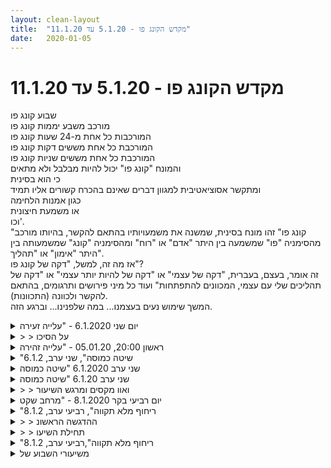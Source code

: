 ```yaml
---
layout: clean-layout
title:  "מקדש הקונג פו - 5.1.20 עד 11.1.20"
date:   2020-01-05
---
```

# מקדש הקונג פו - 5.1.20 עד 11.1.20 
שבוע קונג פו<br> מורכב משבע יממות קונג פו<br> המורכבות כל אחת מ-24 שעות קונג פו<br> המורכבת כל אחת מששים דקות קונג פו<br> המורכבת כל אחת מששים שניות קונג פו<br> והמונח &quot;קונג פו&quot; יכול להיות מבלבל ולא מתאים<br> כי הוא בסינית<br> ומתקשר אסוציאטיבית למגוון דברים שאינם בהכרח קשורים אליו תמיד<br> כגון אמנות הלחימה<br> או משמעת חיצונית<br> וכו&#39;.<br> &quot;קונג פו&quot; זהו מונח בסינית, שמשנה את משמעויותיו בהתאם להקשר, בהיותו מורכב מהסימניה &quot;פו&quot; שמשמעה בין היתר &quot;אדם&quot; או &quot;רוח&quot; ומהסימניה &quot;קונג&quot; שמשמעותה בין היתר &quot;אימון&quot; או &quot;תהליך&quot;.<br> אז מה זה, למשל, &quot;דקה של קונג פו&quot;?<br> זה אומר, בעצם, בעברית, &quot;דקה של עצמי&quot; או &quot;דקה של להיות יותר עצמי&quot; או &quot;דקה של תהליכים שלי עם עצמי, המכוונים להתפתחות&quot; ועוד כל מיני פירושים ותרגומים, בהתאם להקשר ולכוונה (התכוונות).<br> המשך שימוש נעים בעצמנו... במה שלפנינו... וברגע הזה.

<details>
                    <summary>יום שני 6.1.2020 - "עלייה זעירה</summary>
                    1. חלק ראשון - כפות רגליים<br> הגעתי בשעה 6:22. חושך. הייתי לבדי משך כ-20 ד&#39; עד שיואב וא&quot;כ דורית הצטרפו. בזמן הזה התמקדתי בעמידה שלי על הרגליים באופן כללי. שמתי לב לאיזה פחד שליווה אותי כל הזמן שעמדתי שם לבד. אפשרתי לו להיות. הוא נעלם ברגע שראיתי את יואב מתקרב, זה מעט השפיע על התנועה הפיזית שלי במרחב. כל עוד הייתי לבד הצטמצמתי על שטח צר קרוב לתיק שלי וקרוב לקיר בניין האופרה (בפינה המעוגלת). העבודה שעשיתי לא הייתה פחות איכותית, רק היו בה פחות אופציות. עבודה על איכות התנועות הזעירות בכריעה, בעמידה על רגל אחת, בהליכה מטדעת של כמה צעדים. תחילה גם הרגשתי מאוד עפופה, מתקשה לעמטד על רגל אחת יותר משתי שניות. מהר מאוד עברתי לעמידה על רגל אחת משך 1 דקה ויותר. התקדמויות זעירות.<br> לאחר הגעתם של יואב ודורית שהשתחררתי. נהניתי מהתחושה המובהקת שאני חלק מ&quot;עדר&quot;. התאמנתי בבעיטות תוך דגש על ניימות תנועת המפרקים. התקדמתי בתשומת לב שלי לאיכות התנועה, שלוקחת בחשבון את מצב הצבירה של הגוף ברגע נתון. התקדמות, עליה זעירה.<br> עם הגעתו של רמי, הודעתי שהשיעור יעבור דרכי. נראה לי שאיש מהם לא זיהה את זה לפני כן, שמחתי על כך. עדיין לא היה לי ברור מה יגיע אלי. לא נלחצתי מזה, או כמעט ולא. התקדמות. &#128578;<br> חוויתי קושי לזהות מה ישמח את אינגריד (חלק מההנחיה שקיבלתי מבן). לא הרפיתי מהחקירה. התקדמתי צעד אחר צעד, קשובה למה שיגיע אלי. לקח קצת זמן, בגלל העפיפות, אבל לאט לאט הגעתי לשם.<br> <br> 2. הליכה<br> הונחינו להתחיל ללכת תוך תשומת לב לאופן ההליכה שלנו, תנועות כפות רגליים, רגליים וגוף. הונחיתי לעבור לכיוון האופרה ולהיות פתוחה להזמנה לעצור במרחב מתאים. עצרנו ליד המעליות. הרחבה המרוצפת הזמינה לכך.<br> הונחינו להעבער כל אחד בתורו שעטר של כ-3 ד&#39; על הליכה (רמי, יואב, דורית, אינגריד). התוצאה הייתה מרתקת. דורית ציטטה את השם מ&quot;מונטי פייטון&quot;:&quot;the ministry of funny walking&quot;. לא היכרתי (מעולם לא הצלחתי להתחבר להומור של מונטי פייטון עד כדי צפייה בסרט שלם, למרות שרבים מחבריי היו משוגעים על זה), אבל התחברתי לרעיון בשיעור. תוך כדי חקירה מצאתי שאני פחות מתחברת לרעיון של לעשות משהו כדי שייראה מצחיק, יותר מעניין אותי לחקור תהליכים ומנגנוני תנועה. גיליתי שכבר הצטברה לי כמות נכבדה של חקירות בנושא ושיש ברשותי רפרטואר מגוון של תרגילים שנגישים לי מאוד. כיף. הליכה על העקבים, קצות האצבעות, בברכיים כפופות, בפיסוק, הצידה, אחורנית (תוך לקיחת אחריאות היכן מניחים את כפות הרגליים). תדר ההנאה החל להתעצם.<br> <br> 3. הליכה לגן דובנוב - עבודה עצמאית<br> הלכתי לתרגל עמידה יציבה על הדיסקית המסתובבת. עטד עליה ועוד עליה זעירה. כעבור 10 ד&#39; הרגשתי כמו גולשת בים.<br> <br> 4. הליכה עד לונדון מיניסטור תוך שיתוף על תובנות<br> הוזכר פחד זעיר מהרגע של נחיתת הרגל על הקרקע, כשרגע לםני כן יש חוויה של נפילה. חלקנו הזדהו, אני גיליתי שזה זר לי. הנאה מרובה מהליכה לאחור. ההבדל בתנועות בין הליכה רגילה לאחורנית. פחד שלא לעמוד בהליכה זריזה. חוויתי הנאה הולכת וגוברת מעצם תנועות ההליכה שלי. <br> עד לרגע הגעתנו ללונדון מיניסטור לא היה ידוע לי לאן נלך: פנימה או לתוך בית קפה. הונחיתי להיכנס פנימה. הרגשתי שחברי חיכו לראות לאן אוביל אותם. תחושת קלילות ופשטות נקיה ומהנה.<br> <br> 5. תרגול חופשי<br> התמקמנו בתוך הרחבה בקומת הקרקע. הונחינו להתארגן, להתרווח (שתיה, שירותים, להוריד שכבות, להתמקם) ולשבח את הגוף. עבדתי על גמישות.<br> <br> 6. שיחה על השנה החדשה<br> בשעה 7:45 הונחינו להתיישב במעגל. כמו להקת רקדנים התקבצנו והתיישבנו, הקשבנו להנחיות: שיחה חופשית על מטרות לשנה החדשה. עלו תכנים מרתקים.<br> - הימנעות מרשימה &quot;קשיחה&quot; של מטרות<br> - העדפה להזמנת תכנים ואיכויות (מאוד נתחברתי לזה): יותר מגע עם הטבע<br> - הגשמת חלויות באמצעות הגמשת החלומות ע&quot;מ לאפשר הגשמה (מאוד אהבתי)<br> - עצם השיתוף על מטרות יכול להועיל בלדייק אותן: הזכרתי שיחה באותו נושא שניהלתי עם יואב (היה נדמה לי שעברו כשבועיים שלושה כשיואב הזכיר לי שזה היה בשבוע שעבר!) שבה ביקשתי להשתחרר מהפחד ויואב הציע לי במקום זה לחבק את הפחד שלי (ולהתייחס אליו כאל חבר טוב). זה ליווה אותי כל הזמן מאז ומאוד הועיל לי וקידם אותי, עוזר לי להיות יותר במגע עם המציאות.<br> - מטרה כללית שלי: להתחבר אל האושר ללא תלות בנסיבות הקיימות. דורית ביקשה דוגמה. סיפרתי על זיכרון ילדות שאני אוהבת מאוד להיזכר בו, מגיל ארבע: הוריי הצעירים (והעטד לא גרושים) החליטו שנצא איתם לטיול אופניים בטבע. אבי הרכיב אותי על הסבל שלו ואמי לקחה את אחותי על הסבל שלה. בצהריים עצרנו ליד שדה שבדיוק קטפו בו את החציר וערימות החציר התייבשו בשמש. אבי בנה לי מעין איגלו מחהילות קש, פרס סמיכה או מעיל והשכיב אותי לשנ&quot;ץ. השמיים היו בצבע&nbsp;&nbsp;כחול עז, השדה זהוב, הכביש שומם. הרגע הזה חרוט אצלי בזיכרון כרגע של שלווה ואושר מושלם.<br> גם סיפרתי על סרט דוקומנטרי שראיתי על חקר האושר (נשיונל ג&#39;יאוגרפיק?) שבו הכניסו נזיר בודהיסטי למכונת סריקה ממוחשבת כדי למדוד את השפעת תחושת האושר על המוח. ניתן היה לראות כיצד השתנה הצבע במיפוי המוח כאשר הנחו את הנזיר לחוות אושר - כמו שיכלו להנחות אותנו להרים יד או רגל בפקודה. <br> השיעור הרשמי הסתיים סביב 8:10 (לא בטוחה, שכחתי לבדוק את הזמן). נשארנו באותה התנוחה בשקט, משך זמן מה, והמשכנו לשוחח. <br> מרגישה שהצלחתי ליצור שיעור שמאוד משמח את אינגריד.<br> אסירות תודה.
                  </details><details>
                    <summary>> > על הסיכו</summary>
                    הסיכום שלי יצא ארוך הרבה יותר ממה שהתכוונתי, אבל כל מה שרשמתי בו היה משמעותי עבורי. אילו רציתי לתמצת היה נדרש ממני להקדיש עוד הרבה זמן לעצם התמצות.<br>
                  </details><details>
                    <summary>ראשון 20:00, 05.01.20 - "עלייה זהירה</summary>
                    השיעור שלי התקיים בביתי. <br> מהשעה 18:40 ועד 21:45.<br> <br> זו בערך הייתה תוכנית העבודה הראשונית שתיאמתי עם בן קודם לכן במייל:<br> התחלה בישיבה מול המחשב. הפניית קשב לגוף.<br> מעבר לעמידה ולעבודה תנועתית נעימה, שיפור הבעיטות ותרגילי כושר גופני פשוטים ומהנים.<br> חזרה לישיבה מול המחשב. הרפייה של העיניים והתחלת עבודה עם השער הפנימי. <br> זה יכלול השלמה של סיכומי שיעורים וקריאה ועבודה עם שאלות ותכנים במרחב השאלות והתשובות.<br> התמקדות בהרפייה של העיניים כל הזמן הזה.<br> תרגול הפורמות הבסיסיות בפורמטים שונים. בין היתר על כריות כף הרגל.<br> סיום השיעור בעבודה קצרה עם התכנים של אקהרט טולה. <br> <br> זו הייתה יותר תוכנית מסגרת ופעלתי קצת אחרת בהתאם למה שהרגיש לי נכון באותו הרגע...<br> <br> בנוסף לחימום, שיפור הבעיטות ותרגול הפורמות הבסיסיות שעשיתי כחלק מהעבודה התנועתית, חלק גדול מהשיעור שלי הקדשתי לתרגילים לשיפור הראייה. זה כלל הרבה עבודה על הרפייה של העיניים, הרחבת &quot;הפיקסלים&quot;, הגברת הקשב והנינוחות בגוף. <br> נעזרתי גם בקריאה בתשובות האלה במרחב השאלות והתשובות:<br> <a href=http://www.tapuz.co.il/communa/viewmsgcommuna.asp?communaid=1718&msgid=3626397&archive=1 target=_blank style=color:blue>http://www.tapuz.co.il/Communa/ViewmsgCommuna.asp?Communaid=1718&msgid=3626397&archive=1</a><br> <a href=http://www.tapuz.co.il/communa/viewmsgcommuna.asp?communaid=1718&msgid=57013857 target=_blank style=color:blue>http://www.tapuz.co.il/Communa/ViewmsgCommuna.asp?Communaid=1718&msgid=57013857</a><br> וגם צפיתי ולמדתי מהסרטון הזה:<br> <a href='https://www.youtube.com/watch?v=jVr2LPLDNqI<br> <br> מצאתי' target='_blank' style='color:blue;'>https://www.youtube.com/watch?v=jVr2LPLDNqI<br> <br> מצאתי</a> גם את השרשור הזה:<br> <a href=http://www.tapuz.co.il/communa/viewmsgcommuna.asp?communaid=1718&msgid=55936645 target=_blank style=color:blue>http://www.tapuz.co.il/communa/ViewmsgCommuna.asp?Communaid=1718&msgid=55936645</a><br> נהניתי לקרוא וזה היה משמעותי אפילו יותר לעבור עליו פעם נוספת.<br> <br> בסה&quot;כ יצרתי לעצמי שיעור מאד רגוע ומיטיב.<br> <br> בתום השיעור שלי יצאתי להליכה לילית קצרה של כעשרים דקות. המשכתי בתרגול הרפייה של העיניים והגברת הקשב לגוף.
                  </details><details>
                    <summary>"שיטה כמוסה", שני ערב, 6.1.2</summary>
                    עם אסא באנסטסיה: חמשת נקודות האור - <br> <br> 1. הקדשת פרק זמן להתקדמות במשהו \ חקירת משהו \ התרפקות על משהו.<br> <br> 2. הרפיית הפריפריה ומתן למוקד להיות. משמע אני נותן למה שיש להיות, ומרפה תוך כדי. משהו כזה.<br> <br> 3. תיאטרון בית הכלא - בית הכלא הפנימי כמשהו שכשאני שם לב אליו, הוא מתגלה באשלייתיותו. האור שלי חושף אותו ככזה. כמחזה.<br> <br> 4. מחשבה מודעת - ביכולתי לחשוב באופן מודע משהו. יש לזה כוח רב. גם משפט כביכול סתמי שאני ממציא. זו התערבות חיובית בעולמי הפנימי.<br> <br> 5. דימוי השמש והירח הפנימיים - המחשבות כירח שמשקף את אורי - אותי. הן בסך הכל גוש אבן שאורי מוטל עליו. אני בעצם רואה את האור החוזר ממנו.<br> <br> ~<br> <br> עם אסא לפני שבן מגיע לנקודת המפגש: משחק שאני מנסה לגעת לו בראש. היה לי כיף. הניסיון להתרכז היה טוב לי. והיו רגעים יפים של ראייה את אסא ואת ה&quot;חורים&quot; דרכם אני יכול לחדור.<br> <br> בן מגיע.<br> <br> מבט בעיניים עם אסא. חווה הרבה אנרגיה עולה וגועשת. צחוק רב משתחרר.<br> <br> fog. flesh. light.<br> <br> משחרר את הצנרת של יכולתי לומר הצלחה. (בעזרת בן). סוג של לעקוף את ה-fog.<br> <br> 19:30-21:30
                  </details><details>
                    <summary>שני ערב 6.1.2020 "שיטה כמוסה</summary>
                    זמני הסשן: 19:15 בערך עד 22:44 בדיוק<br> שותפי לדבר העבירה: ישי, שיר וריב. בן הנחה חלק ממנו.<br> ריב ושיר עשו שיעור כל אחד עבור עצמו. במיקום אחר. <br> <br> לפני: <br> רשמתי לי מספר נקודות שהייתי רוצה לתרגל בדרך אל, תרגלתי אותן. <br> בין היתר בחלק זה: לתת שמות מגניבים ליכולות שברצוני לרכוש. למשל: סליפרי מיינד, או קלריטי אוף פרפס, או Feather light balance. השראה ממשחק מחשב שקצת נתפסתי אליו לאחרונה. <br> הגעתי עם מספר משאלות ברורות לגבי השיעור הזה. לעלות מדרגה כזה, ביניהן. <br> <br> בהתחלה, עם ישי:<br> 1. הוא מנסה לגעת לי בראש, אני מנסה לא להינגע. היה כיף מאוד ומועיל. שוב שמתי לב לחשיבות של בסבלנות, להניח לדברים לקרות, להניח לעצמי להשתפר. <br> <br> 2. אנחנו מדברים על העיקרון של להחזיק עבודה פנימית כלשהי/איכות פנימית כלשהי תוך כדי העבודה. אני מרגיש דבר חשוב מתחיל להתעורר בי. להיזכר בתוכי. <br> <br> 3. ישי מבצע עמידת ידיים בשלמות וקלילות מעתיקות נשימה. זה כל כך יפה. אני מתפעל. אני רוצה גם. <br> <br> בשלב הבא, עם בן, <br> 1. להתחבר אל הדבר בי שיש בו את החדווה הקלילה הזו. למשל בעזרת תנועה. אני בקלות נכנס לזה ונהנה מאוד מתנועות שונות. נזכר שדרך זה אפשר להגיע לאן שרוצים. <br> <br> 2. זיהוי 3 רבדים בי - האני הזה עם החדווה והקלילות. החלק האדיש יחסית, הטכני. והחלק המעורפל והמתנגד. קראנו להם האני, המעטפת והאתם. ויותר מאוחר light, flesh ו-fog. <br> <br> 3. סיפרנו על הצלחות בסבב<br> <br> לאחר מכן קיבלנו הנחייה בעצם להמשיך בהנחייתי, כאשר בשלב כלשהו, לא מאוד רחוק, אסיים את השיעור של ישי ואצא לי אל המסע. <br> <br> בהמשך, אני וישי:<br> 1. המשכנו זמן מה בסבב ההצלחות, כאשר אנחנו מורידים מאוד את הסטנדרט של מה זו הצלחה, כדי לייצר תנועה. <br> <br> 2. עברנו לנו לאנסטסיה ושם התממשה באמצעותנו הנחיה עם כמה נקודות חשובות. שתיכף חלק מהן יפורטו. בדרך שוחחנו על איך תחילת השנה שלנו נראית ומרגישה בינתיים. <br> <br> א. לשים לב לדקות הבאות עלינו לטובה ושאותן ניתן לנצל לכל דבר שרוצים. <br> ב. הטכניקה שקיבלתי בשיעור שבת האחרון. מניח לחווייה הבולטת שבה רוצים לטפל להיות בתשומת לב, ולהרפות את הפריפריה. <br> ג. התבוננויות וטכניקות לטיפול במצב פנימי רועש. מה זה אומר שהערפל הזה איננו ממש אני. <br> <br> 3. שתינו שוקו חם ושייק מנגו<br> <br> לבסוף, עם עצמי:<br> יצאתי לי למסע המחקר, כאשר אני מודע לכך שיש לי את כל הזמן בעולם. ושהולכות מן הסתם להיות כמה תחנות בדבר הזה. נקודות מתוך:<br> <br> 1. המשך ההדרכה משבת על הסיפור הזה של המסע אל העומק. מה אני בעצם מנסה לעשות כאן. למה אני רוצה כזה בכלל. מה זה אומר. כאלה. <br> 2. השתקת המחשבות, הנחה להן. תשומת לב אל השקט. העכשיו מתגלה. אני כאן, במכונה הזו המופלאה. ויכול לדבר בתוך השקט שלה. <br> 3. להניח לעולם להדריך אותי, לקרוא אותו ובו<br> 4. עצירת האינרציה שרוצה לקחת אותי, לקבוע מה יהיה<br> 5. איבחון (בהלם) של חלק בי שכבר ויתר, וחלק אחר בי שהסכים לזה. וואט דה פאק.<br> 6. אבחון חלק בי שמפחד מלהיכנס עמוק מידי, מכל מיני סיבות. לא רוצה להתמסר. <br> 6. איכות התעופה שלי בתוך העכשיו ושיפורה - בהשראת הספר ג&#39;ונתן ליווינגסטון השחף. קונג-פו.<br> <br> בשלב זה בערך סיימתי את הסשן. כאמור בסביבות השעה 22:45.<br> <br> לאחר:<br> כפי שסיכמתי מראש, שבתי אל המיניסטודיו והתיישבתי שם לכמה רגעים. <br> התבוננתי ברשימה שייצרתי לי מראש של מה אני רוצה לעשות אחרי השיעור היום. <br> היא נראתה לי מעייפת ומעצבנת והבנתי שלא תיאמתי אף אחד מהדברים עם עצמי הנוכחי. לא בדקתי איתו שזה סבבה.<br> מיד אמרתי סבבה, אז אולי נעשה גירסאות מקוצרות וחאפלפיות של הכל. ברגע שאמרתי ככה השתחררה המועקה ונהיה לי אפשרי להתחיל לעשות את הדברים. <br> <br> הממ, אני די מבסוט, אני חושב, ממה שיצא מהשיעור הזה.&nbsp;&nbsp;<br> תודה!!!&#10084;&#65039;<br>
                  </details><details>
                    <summary>שני ערב 6.1.20 "שיטה כמוסה</summary>
                    הגעה לכיכר 20:25 סיום שיעור 21:25 <br> איחרתי לשיעור&nbsp;&nbsp;בשל פקקים איומים באזור בלומפילד- לזכור שלא לסוע דרך יפו בימי שני – החלפתי בגדים בחנייה של כיכר אתרים ועליתי למעלה. החברה לא היו. מחשבה עלתה – אפשר לנסוע הביתה, לא היית מהבוקר בבית. אבל היה עוד קול סמוי ששמעתי, ללכת לחפש אותם ולהמשיך&nbsp;&nbsp;את השיעור. ניגשתי לאיש בקיוסק ושאלי אותו לאיזה כיוון הם הלכו הוא שאל- אלו שמתאמנים על העמוד? חייכתי ואמרתי לא ,אלה שמתאמנים בקונגפו- והוא אמר, הם נתנו כמה בוקסים, הוא הצביע על איזור הילטון מה שבמילא רציתי ללכת ואמר הלכו לשם. צעדתי להילטון, עברתי לדשא וחיפשתי את הבנים. המשכתי לעמוד מעל הים, עליתי על הגשר לכיוון הדשא שאנחנו לעיתים מתאמנים. המשכתי לכיוון גן העצמאות ועמדתי שוב מעל הים על יד האנדרטה של הציפורים על שם יהודה. עמדתי והתבוננתי בנוף הכי יפה בעולם- המחשבה הזו היתה צלולה כל כך. הייתי בכל כך הרבה מקומות יפים בעולם אבל הנוף שנשקף מהנקודה הזו שחוף המציצים מתחתי, חוף הילטון כמו בריכה, דקלים ומלונות והמגדל של יפו משתקף למרחוק. מתיקות של נוף שהתחבר לקונגפו, לילדות שמחה, להכרת תודה . עמדתי מספר דקות והתקדמתי לכיוון רחוב ויתקין, כאן ידעתי שהשיעור שלי היום הוא לבד, בשקט הפנימי והחיצוני. המשך העבודה עם עצמי ועם השקט הזה. האורות היו בהירים, הכל היה בהיר ונזכרתי שאסא דיבר על החדות הראייה באימון של יום רביעי ואמר &quot;התעוררנו&quot; הרגשתי שהתעוררתי לרגש נוסף, משהוא נוסף. המשכתי לויתקין, דפקתי בדלת של מור , הבייביסטר הכניסה אותי כי הם לא היו בבית, שתיתי כוס מים קרים והמשכתי במסע דרך בן יהודה והסמטאות של זלטופולסקי. הכל היה נראה כל כך יפה, מקומות שאני אפילו לא הכרתי, בית כנסת וגן משחקים שלא ידעתי על קיומם. המשכתי לא.ד.גורדון, אליו לא נכנסתי ברגל הרבה מאוד שנים. צעדתי לקראת לסל וזו היתה הפעם הראשונה מזה 23 שנה שהרגשתי שמחה בעודי פוסעת&nbsp;&nbsp;בקלילות עם התרמיל לכיוון לסל. מרחוק ראיתי את הבית שגדלתי בו על לסל, המשכתי להתבונן בבתים ברחוב א.ד. גורדון, בהווה , משהוא משמח, דמויות מהעבר שאינם איתי צעדו איתי ביחד. התקדמתי ללסל 8 ועמדתי אל מול הבית שהיה פעם של סבא וסבתא וההורים. ומזה הפעם הראשונה ששמחתי להיות שם היום, שמחתי על הרגע הנוכחי, ורגש של שמחה עלה על העבר ועל הרחוב היפה הזה שגדלתי בו. לפני שש שנים לא הסכמתי להכנס לרחוב מכאב הזכרונות וריב אמר לי על השלט&nbsp;&nbsp;לסל– זה רק שלט שכתוב עליו לסל. ואחרי שחזרתי מארה&quot;ב מיכל ואני צעדנו ברחוב והיה לי קשה כל כך. והיום- איזו שמחה להיות שם. כל כך הרבה טוב ושפע.<br> המשכתי לכיכר אתרים דרך שדרות בן גוריון, ירדתי לנקודה השניה היפה דרך המדרגות שנוף יפו משתקף למרחוק. כאן סיימתי באופן רישמי את השיעור. ואז הסקרנות המשיכה וצעדתי לדק מאחורי בריכת גורדון רק לראות אולי פספסתי את החבורה ואולי הם מתאמנים בדק מעל המרינה והם לא היו – כאן הבנתי שהייתי צריכה להתאמן היום לבד עם השקט הפנימי .<br> איזה שיעור משמח היה לי אתמול.<br>
                  </details><details>
                    <summary>> > ואוו מקסים ומרגש השיעור</summary>
                    נהניתי לקרוא ולדמיין את המסע הזה :) כמה מיוחד
                  </details><details>
                    <summary>יום רביעי בקר 8.1.2020 - "מרחב שקט</summary>
                    6:30-7:55 - השתתפו: אינגריד, יואב, תרצה, רמי. מיקום: לונדון מיניסטור.<br> <br> כשהגעתי היה קר, חשוך, גשם קל. יואב ותרצה הגיעו כעבור 15 ד&#39;.<br> ראיתי שהמדרכה יבשה מתחת לעצים, התמקמתי תחתם. הקשבתי למה שמנסה להגיע אלי: קודם כל ליצור יותר בהירות ושקט. הגוף ביקש להיות בתנועה, מעט דילוגים. הרגליים ביקשו יותר קלילות ושמחה. הלכתי על שורת אבני השפה של העצים כאילו זה קיר דק. הצלחתי לעבור לתנועת רגליים קלילה ונעימה. אפילו הצלחתי לעמוד על רגל אחת בצורה יחסית יציבה.<br> הונחיתי להעביר את השיעור. עדיין לא ידעתי מה יהיה בו. עשיתי סקירה מהירה של המקומות האפשריים לשיעור היום, בדקתי חלופות אפשריות ללונדון מיניסטור, לא מצאתי. אחרי יומיים של שפעת קלה היה לי חשוב להתאמן במרחב מוגן מקור וגשם.<br> <br> לאחר שרמי הגיע, הונחינו להתחיל לצעוד בצעדים קלילים ושמחים אל מקום השיעור. מאוד הצלחתי בכך, ממש נהניתי מעצם ההליכה שהרגישה קפיצית ונעימה.<br> <br> נכנסנו לקומת הכניסה של לונדון מיניסטור. אווירה מעט שונה מזו שהייתה ביום שני, יומיים קודם לכן. פחות אנשים. הפעם יזמתי אני לומר בקר טוב לפנסיונר של דוכן הפלאפל וממש יכולתי להרגיש את שמחתו. הוא בירך אותנו ואפילו אמר שהוא מאוד שמח לראות אותנו. חוויה נעימה מאוד.<br> הונחינו לעבור לעבוד על הגמשת הגוף והשבחתו.<br> כעבור כ-10 ד&#39; הונחינו להתיישב במעגל ולפתוח בשיחה חופשית. חוויתי צורך לאפשר איוורור חוויות. יואב דיבר הרבה, התנצל על כך שלכאורה השתלט על רשות הדיבור, אבל כולן הקשבנו בעניין רב. חוויתי זרימה טובה ומיטיבה מצד כולנו. גם השיחה החופשית הייתה מיטיבה באיזה שהוא אופן. היא פתחה ואפשרה שלווה ונוכחות רגועה.<br> <br> הנחיה חדשה: כל אחד בתורו יקבל מ-3 האחרים &quot;טיפול&quot; פיזי בן 3 ד&#39;, כשהמעיל שלי הוא המרחב הטיפולי. היה מעניין שכל מי שקיבל טיפול לא היה פחות נוכח או פחות קשוב מה&quot;מטפלים&quot;. זה היה כמו צוות שחבריו רק מחליפים תפקידים. ה-3 ד&#39; היו גמישות, לפי הצורך.<br> <br> ישיבה במעגל כשכל אחד בתורו משתף משך מספר דקות, על מה שבוחרים לשתף. <br> כך למדנו שתרצה ליוותה משך יומיים את דודתה שנפטרה מסרטן. שיח שלו ועוצמתי שכולנו התחברנו אליו.<br> רמי דיבר על החמצה בזמן ה&quot;טיפול&quot;, כשהייתה לו אפשרות להזמין התייחסות ספציפית למפרק מסויים ולא עשה זאת. היה נדמה לי שזה היה רלוונטי לכולנו.<br> אני סיפרתי על כך שלאחר השיעור הקודם ביום שני חזרתי הביתה עם כוונה ברורה לרוץ לעבודה, כהרגלי, אבל עד שהגעתי הביתה היה לי ברור שאני חולה בשפעת ושעלי להישאר בבית לנוח. רמי ציין שהאמירה נשמעת מצחיקה. עכשיו ברור לי שאילולא השיעור קונג פו הייתי ממשיכה &quot;להתגבר&quot; והולכת לעבודה ושהשיעור העצים את מצבי ואת התסמינים.<br> יואב, נדמה לי, דיבר על השלווה החדשה.<br> בשעה 7:55, כמעט תוך כדי שיחה, הוכרז על סיום השיעור הרשמי.<br> המשכנו לדבר אבל בהדרגה יכולתי לראות שרמת המודעות ותשומת הלב שהייתה בזמן השיעור מעט שקעה והפכה למשהו מעט שונה, לא פחות טוב אבל פחות מודע ומפוקח.<br> תרצה, יואב ואני המשכנו בשיחה בקפה ארומה. כיף.
                  </details><details>
                    <summary>"ריחוף מלא תקווה", רביעי ערב, 8.1.2</summary>
                    טקסט מ&quot;body source&quot;&#39; עזר לי להכנס לשיעור.<br> ואז השתמשתי בשלוש מילים: גוף, שקט, רעש. <br> והוספתי לכל אחת תנועה מסויימת: חיבור לגוף, חישת השקט, ואיפשור הרעש.<br> ושמתי לב שאפשר לשים כל תנועה על כל מילה.<br> <br> <b>וגם כתבתי לעצמי את זה: &quot;ומה אם זה בסדר, ככה?&#10084;&#65039;&quot;</b> <br> <br> עכשיו השעה הייתה כבר סביב רבע לשש. וקרן הגיעה.<br> התחלנו לשתף פעולה בסבב הנחיות. היה נעים. ובן הגיע כשהיינו ב<b>לנענע את הגוף קלות (קצת כמו תינוק) ולחוש בנעימות הזאת.</b><br> <br> מתוך החלק המנוהל מבחוץ על ידי בן: <br> מצאנו שלוש מילים לשלוש תנועות פנימיות: גוף, זה וdraw.<br> &quot;גוף&quot; מצביע (בשבילי) על חיבור ענוג לגוף.<br> &quot;זה&quot; על אפשור ענוג של כל זה (רעש או מה שלא יהיה).<br> &quot;draw&quot; על הציור הזה (הרגע הזה) שאני מצייר.<br> <br> תוך כדי טיול בסנטר, משתמש במילים האלה. <br> <br> חזרנו מהטיול ויצאנו לטיול נוסף שלושתנו. ישבנו על ספסל, ומשם שוגרנו אל המשך שיעורנו בניהולנו.<br> המשכנו את סבב ההנחיות שלנו. תוך שאפשר לומר לעצמנו מתי שבא לנו את שלושת המילים.<br> השיעור המשיך לפעום.<br> <br> ב20:30 הוא הסתיים. (ליד שולחן התמנון, שנמצא בסמוך למראה המתעתעת).
                  </details><details>
                    <summary>> > ההדגשה הראשונ</summary>
                    אמורה להיות ככה:<br> <br> וגם כתבתי לעצמי את זה: &quot;<b>ומה אם זה בסדר, ככה?&#10084;&#65039;</b>&quot;
                  </details><details>
                    <summary>> > תחילת השיעו</summary>
                    סביב 16:45
                  </details><details>
                    <summary>"ריחוף מלא תקווה",רביעי ערב, 8.1.2</summary>
                    בתחילת השיעור עשיתי תרגילי ראיה ואז התכווננות על רשימה של מטרות שהצבתי לעצמי. אחר כך אני וריב הדרכנו אחד את השני קודם בסריקת הגוף ואז בסריקת החיים.<br> <br> עם בן וריב מתבוננים בשכבות השונות שלנו. אחר כך סבב שבו כל אחד מדריך אותנו במשהו משמעותי. בין היתר היה שם היזכרות ברגע הלידה, התכווננות למטרות עתידיות, עבודה עם השקט ואושר שבנו, חישת הקשר שלנו לכל האנשים האחרים בכדור הארץ, לאפשר לעצמנו להיות עצמנו, להסתכל על שני האחרים תוך כדי שקיעה בטוב, חישת הכח שלנו ושל האנשים האחרים סביבנו, חישת התשוקות שבנו.<br> <br> ממשיכים לעצמנו את השיעור, אני מתייעץ עם ריב לגבי הפעילות גופנית שאני עושה במטרה לצמצם ולמנוע כאבי פריקים, ומסיים לעצמי את השיעור.
                  </details><details>
                    <summary>משיעורי השבוע של</summary>
                    
                  </details><details>
                    <summary>> > ה' 9.1.2020, "צמיחת האנרגיה</summary>
                    מכעשרה לשש עד כשמונה וחצי, בחלק הראשון עם בן ואחריו עם עצמי.<br> <br> בהתחלה הונחינו <b>להיות</b>.<br> בין המיקודים שנעזרתי בהם:<br> <b>+</b> <b>להיות</b><br> הנחיה דומה משיעור יום רביעי (פשוט <b>להיות</b>) עם בן ודניאל, שבעקבותיה חוויתי פרק זמן במיוחד בהיר, פשוט, נטול התעסקויות פנימיות למיניהן.<br> <b>+</b> <b>תקשורת ומהות</b> <br> אני יכול להבחין בדמויות פנימיות ובתקשורת ביניהן (למשל בצוות של שניים שאחד מהם מציע והשני נענה או לא), ובזה שיש להם אותה מהות.<br> <b>+</b> <b>להרפות מהטלפון</b> <br> בחלק האחרון של שיעור יום שני מצאתי את עצמי בחוף יפו בלי טלפון, אג&#39;נדה או מושג ברור מה אני עושה שם, ואיפשרתי לעצמי שימוש טוב בזה. עכשיו (כלומר ברגע שאני מדבר עליו בשיעור יום ה&#39;), נעזרתי בהתנסות הזאת כדי להמשיך להבחין בהשתקעות שלי בכל מני אובייקטים פנימיים (כבמן &quot;סמרטפון&quot; שחלק ממני עוסק בו וחש בהיעדרו), להרפות מהם, לאפשר לעצמי להיאסף אלי.<br> <br> <b>---</b> <br> <br> בהמשך בן עזר לי בשיחה תוך כדי טיול ומעבר לחניון כיכר התרבות, בעזרה לאחרים ובשימוש יותר טוב בעצמי.<br> <b>+</b> <b>להרפות ולהיות</b><br> &nbsp;&nbsp; אני יכול להרפות מהזדהויות שונות, למשל עם דמויות/חלקים שלי (&quot;סכמת הקלפים&quot;), וככה להניח להם ולי לעשות את שלנו יותר טוב.<br> <b>+</b> <b>גישה יותר בקלות למה שאני רוצה</b><br> &nbsp;&nbsp; איך הייתי ניגש לזה בגיל עשר?<br> &nbsp;&nbsp; עבור איזה חלק בי זה? ומי בי מנסה לעסוק בזה כרגע?<br> <br> נוכחות ביומן יכולה לעזור לי ולאחרים.<br> אני מתעד את השיעורים שלי גם בלי היומן, והוא פחות נחוץ לי לתיעוד וחזרה לחומר כרצוני.<br> הוא יכול מאוד לעזור בהיבטים אחרים, למשל - <br> <b>+</b> ללמד אותי להגיש לאחרים חומר כרצוני.<br> <b>+</b> להנכיח אותי עבור אחרים כשירות מלכד, מאפשר.<br> <b>+</b> ללמד אותי פשוט להניח אוכל טוב במקומו בלי שום לחץ נלווה, כך שבאופן בלתי נמנע ימשוך אליו את הרעבים / אוהבי הגורמה.<br> <b>+</b> להיות בעזרתו עבור בית הספר (שמומשל פה לאדם) נוכחות, מודעות.<br> <br> התקדמתי גם בהנגשת אנרגיה לאחרים ולעצמי.<br> בין השאר הופניתי לחוליות מקשרות אפשריות ביני לבין אנרגיה רבה נוספת שיכולה להיות נגישה לי.<br> <br> <b>---</b> <br> <br> <b>מאמץ-על משתלם</b><br> בדרך הביתה על הטוסטוס, כששאלתי את עצמי האם אני עדיין במסגרת השיעור או לא, התפתיתי לסיים אותו. הגעתי לשיעור מבית החולים (אמא מאושפזת שם), הלכתי ונסעתי בגשם, לא די? אבל זיהיתי גם שאפילו המשך קטן יכול להיות מאמץ-על שייתן לי הרבה, ופניתי לסייר בשכונה. יש גן די גדול קרוב לבית שלי שאני מטייל ומתאמן בו מדי פעם, אבל הוא לא מספק אותי והצטברו אצלי עדויות שיש משהו מעבר לו. בעבר חיפשתי קצת את המשהו, אבל הגן נגמר לי ולא מצאתי מעבר לו כלום. הפעם התעקשתי, נסעתי ממש רחוק אל תוך יפו, התעקלתי אל תוך רחוב צר חמוד, והופ, מצאתי את עצמי בגן ענקי נהדר. סיירתי בו לכיוון הבית שלי, ומצאתי מעבר שיוצא ממנו היישר אל תוך הגן הקודם שדיברתי עליו, שהתברר עכשיו שהוא חלק די קטן מקומפלקס הרבה יותר גדול. סיום מושלם לחלק על הנגשת עוד ממני / מהאנרגיה שלי לעצמי.
                  </details><details>
                    <summary>רביעי לילה "ריחוף מלא תקווה" שיעור ביתי 8.</summary>
                    <b>ההנחיות החמודות שקיבלנו:</b><br> טוב, שלושה מוסקיטרים יקרים,<br> <br> אז כל אחד מכם (אעבור להלן ללשון נקבה, כאימון והתנסות נחמדות)<br> <br> מוזמנת לארגן ולתאם לעצמה את השיעור של היום<br> <br> כרצונה!<br> <br> ובלי מגבלות!<br> <br> ורק לשלוח לי ולשתיים האחרות מייל עם תוכניתה<br> <br> כדי שכולנו נהיה בעניינים.<br> <br> הקפידי לעצב לך תוכנית משמחת לגמרי, שממש תאפשר לשיעור הזה להיות מדוייקת עבורך.<br> <br> <b>מה ששלחתי לכולם במייל:</b><br> השיעור שלי היום:<br> <br> 1. ראיית המצב המוגשם של מטרות 2020<br> <br> 2.&nbsp;&nbsp;מילים :)<br> <br> 3. גוף<br> <br> 4. ששת המרחבים<br> דקה סמלית בכל מרחב<br> <br> (הערה: זה יהיה בבית שלי היום, יש לי זמן מוערך שמתכוונת להתחיל אבל גמישה בזמן)<br> <br> <br> <b>השיעור שלי</b> <img src="http://www.timg.co.il/tapuzForum/images/Emo23.gif" alt="|לב|"><br> היה לי מעולה!<br> כל כך שמחתי שעשיתי את 6 המרחבים, זה תמיד יותר קל ופשוט ממה שנדמה לי.<br> היה מעולה לראות את המטרות בזמן המוגשם<br> התנועה הספונטנית היתה נעימה לי<br> ובמילים קראתי את ההשראות החיוביות שכתבתי לי.<br> תודה!
                  </details><details>
                    <summary>שבת 11.1.20 - "צמיחה מוסכמת</summary>
                    הגעתי לשיעור באיחור, אחרי שיחת טלפון מאוד טעונה. והייתי במצב רוח אפוף וכעוס. סיפרתי לאסא על כך במשפט, והוא הזמין אותי לתרגול משותף מפורט בנושא שיחות טעונות. זה היה מאוד מפתיע ומדויק עבורי, ומרשים שמכל כך מעט מידע, אסא הצליח לייצר כזו הדרכה ארוכה ומשמעותית שעזרה לי לחזור לחיבור ולהנאה מהשיעור.<br> <br> במקביל להדרכתו, נתתי לעצמי לבעוט ולאגרף באוויר, וגם זה תרם לפריקת המתח הרגשי שהיה בי.<br> <br> אסא הסב את תשומת ליבי לכך שבשיחות טעונות, מופיעה בנו אנרגיה שאינה אנחנו, אבל קל להתבלבל ולהזדהות איתה, והיא שייכת לשדה שהאנושות בכללותה מתמודדת איתו כיום, שהייתי מכנה אולי בשם אגו. ניתן לזהות אותה ע&quot;י כך שלא נעים לנו לחוות אותה, והיא מקשה עלינו לראות את האדם האחר, ויש לה תחושה כמו של יריבות או כיווץ או כאב. אסא הנחה אותנו לדמיין וממש לחוש בדמיון מקלחת או אמבטיה של אור לבן, ששוטף בעדינות עלינו ודרכנו, ומנקה את כל מה שלא נחוץ לנו. האור חודר רק למקומות שאנחנו מסכימים שיחדור אליהם. דמיינתי שזה זורם אל האדמה והיא סופגת ומכילה את מה שלא נחוץ לי. מה שאנחנו עדיין מזדהים איתו לא יקבל שטיפה וזה בסדר כי זה מגן עלינו, למשל אם יש פגיעה או עלבון שנחוץ לנו לשמר כחלק מהזהות שלנו, כי אנחנו לא יודעים עדיין מי נהיה בלעדיהם. יש אנשים שבונים את זהותם סביב פגיעה מסוימת וזה יכול להיות לא נעים ומבלבל אם ישחררו אותה לפני שהם מגבשים זוית אחרת לחיות דרכה.<br> <br> הצטרפנו לבן ולישי שקפץ לביקור, ועברנו להשתפר ביחסינו עם הקרקע - תרגיל של לעלות לעמידה ולרדת אל הרצפה. היתה לי הצלחה של להגיד לכולם לעלות מהרצפה כשרציתי, גם לנוכח משיכה חזקה להמשיך לשתוק ולהיות פסיבי.<br> <br> למדנו להוריד אדם אחר לרצפה ע&quot;י סיבוב כף היד שלו פנימה במפרק והצידה אל מחוץ לגופו, מבלי להתכופף כדי לא לקבל ממנו בעיטה בראש.<br> <br> למדנו להניף אדם אחר ע&quot;י תפיסת ידו שממול ליד התופסת (=לא נגדית), הפניית הגב התחתון אל בטנו, התכופפות ונשיאתו כמו שק תפוחי אדמה. הצלחתי לראשונה בחיי להניף אדם במשקלו של אסא. למחרת נתפס לי כואבות שריר בגב, כנראה מההנפות, אבל זה היה שווה את זה בשביל תחושת ההישג <img src="http://www.timg.co.il/tapuzForum/images/Emo13.gif" alt=":-)"> אולי עדיף שאעשה יותר חימום לגב בעתיד.<br> <br> רצתי להטיל את מימיי ובדרך עלצתי ואתגרתי את עצמי בדילוגים של 5 מדרגות בכל גרם, והרגשתי קליל, אנרגטי ושמח, ואפילו הרגשתי שאת חצי המדרגה האחרונה אני מרחף בכוח המחשבה.<br> <br> שיתפנו במעגל בהצלחות מהיום. הצלחתי לשפר את הדרך שבה הצגתי הצלחה מסוימת, לצייר אותה במילים חיות יותר. בן שיתף בהצלחה שקשורה בהורדת מים בשירותים, והסתמיות של הפעולה ותיוגה כהצלחה מסחררת עזרה לי לראות משהו עמוק לגבי גמישות מחשבתית, משחקים תודעתיים, חופש בלהתענג על החיים עם פחות רצינות. וכאשר בן שיתף אותנו במחשבה מצחיקה שלו לגבי אחת המשתתפים (אני לא מציין את שמה, כי לא בדקתי איתה אם זה יפריע לה), שהיא לא כמותנו, הבנים בשיעור, שאנחנו רווקים וחסרי ילדים ו&quot;ארחי פרחי&quot;, אלא היא &quot;השקיעה&quot; ויש לה ילדים, פתאום נפל לי איזה אסימון גדול ויכולתי לראות את המשחק של החיים בצורה משועשעת ופחות כבדה ואת התפקידים שאנחנו לוקחים על עצמנו עם פחות פרשנויות וקורבנות ושיפוט. משהו חדש נוצר לי בראש באותו הרגע, ונפלטה לי צעקה משוחררת כזו, וחוויתי שקט.<br>
                  </details><details>
                    <summary>רביעי בוקר 8.1.2020 "מרחב שקט</summary>
                    שעת הגעה: 06:40 <br> עם אינגריד, תרצה ורמי<br> בערב לפני השיעור הרגשתי גופנית שאשמח למתיחות ועבודה גופנית. <br> בנק׳ המפגש קר וגשום, עבודה קצרה בנקודת המפגש. <br> שינוי מיקום, צעדים קטנים ועליזים, תוהה על מה זה אומר ועצם התהיה לוקחת אותי לחקירה מרתקת של הצעדים. <br> לונדון מיניסטור - שדרוג הגמישות. קר הבוקר. מאתגר את התנועה בהתחלה. בהמשך אני נעזר בקצב של הנשימה כדי להכניס את הפעילות לאיזו מסגרת. מופתע מכמה זה זמין לי. גם עכשיו בעת השארת העקבות. <br> נשימה - פסקה חדשה.<br> ״זהו שולחן הטיפולים שלנו״ אינגריד פורסת מעיל על הרצפה. <br> אני לא משוכנע שהייתי רוצה לקבל טיפול אבל הבוקר אני מתנסה לי בתחושה בכמה סוגים של מגע, התכווננות פנימית.<br> כשמגיע התור שלי, אני חווה כמה דברים מפתיעים. <br> לרגעים שלושת הפרטנרים הופכים לישות אחת רב זרועית שממנה מגיעה אלי עבודה מיטיבה. למרות נסיונותי, אני מזהה שאני לא מצליח לשחרר לחלוטין את הידיים והכתפיים שלי. בהחלט שונה לחלוטין ממה שציפיתי.<br> שיחה חופשית במעגל. עולים מספר נושאים, בבוקר הזה ועם הפרטנרים האלו, אני חווה כאילו כל נושא שעולה, ללא קשר לנסיבות, מהווה בשבילי איזשהו שער משמעותי. <br> עובר אליי איזשהו מסר/תובנה שלעיתים קרובות יותר ממה שנדמה לי, הקפיצה אל השלב הבא, היא קלה, המאמץ רק מעכב אותה. <br> סיום שיעור ב 08:08
                  </details><details>
                    <summary>שני בוקר 6.1.2020 "עלייה זעירה</summary>
                    שעת הגעה 06:35<br> משתתפים איתי: אינגריד, דורית ורמי<br> בוקר, קר. מאמץ מחדש את נקודת המפגש כאתר לשיעור.<br> 17.1.2020<br> מנסה לשחזר את השיעור שבוע וחצי מאוחר יותר ומתקשה. <br> יש לי אמנם את העקבות של אינגריד כנקודת התייחסות. עם זאת, אני משתדל להעלות את העקבות שלי לפני שאני מתבונן בעקבות שהשאירו הפרטנרים שלי.<br> מהשיעור זכור לי חיקוי מוצלח של דורית למונטי פייתון, Funny Walking שבאותו בוקר משום מה המחשבה על תרגול של זה נראתה לי מבעיתה. הדבר האחרון שהתחשק לי באותו רגע היה לנסות להצחיק מישהו. מעניין למה זה? למה בעצם לא?!<br> אני זוכר ישיבה יחד בלונדון מיניסטור על מטרות ל 2020 <br> משום מה עדיין לא התעכבתי לרשום מטרות, למרות העובדה שעם סיום 2019 עברתי על רישום המטרות שעשיתי ל 2019 ונוכחתי שבסופו של דבר הגשמתי גם מטרות שבעת הרישום נראו לי מדומיינות עד הזויות. <br> עוד עולה בי עתה סוג של הערכה מחדש ליכולת שלי להתמיד ולהשאיר עקבות בצורה די עקבית, אני חייב לציין שבדרך כלל ללא הרבה מאמץ. <br> אני אשתמש בישיבה הזו כדי להניע תהליך של רישום המטרות או שמא המשאלות שלי ל 2020<br> גם זה סוג של שיעור.
                  </details><details>
                    <summary>"עלייה זהירה" ראשון 5.1.20 שיעור של 1</summary>
                    שיעור בית<br> שיעורי מתחיל ב 17:45<br> <br> כאב רגשי גדול עולה<br> מניחה בצד את התכניות לשיעור<br> מרגישה את הגוף<br> פשוט להיות<br> <br> הפוגה בשיעורי ב 18:15
                  </details><details>
                    <summary>ראשון ערב, 5.1.19 "עלייה זהירה</summary>
                    שיעור בבית, ובמקרה גם באמת הייתי בבית בשעה המקורית של השיעור. ההנחיה שקיבלתי במייל הייתה לבנות לעצמי את השיעור וזה מה שבניתי: <br> שעת התחלה מתוכננת 17:30<br> לקרוא ביומן השיעורים, ולכתוב על השיעור הקודם<br> אנצל את ההזדמנות לגשת גם למרחב השאלות, ולראות מה אני יכולה לקחת משם<br> לחזור לטקסטים שכבר קראתי והשפיעו עליי ולהנות מהם פעם נוספת<br> -כללים: לנסות להתרכז בכל תרגיל שאני עושה באופן מלא, ממש להשקיע בו<br> -הוספתי לתוכנית גם תרגול של בעיטות, חזרה על שלושת הפורמות הבסיסיות הראשונות, חזרה על חמש החיות<br> -דגשים: להשתפר בעבודה של אומנות הלמידה, לראות איך אני ממצה מכל תרגיל את מלוא הלמידה שהוא יכול להעניק לי <br> <br> עקבתי אחר ההנחיות שנתתי לעצמי, לא הרגשתי שיפור ניכר באומנות הלמידה וזה הוביל אותי לרצף מחשבות שיהיו שייקראו להן מתפלספות. עזבתי את השיעור בתחושה מבולבלת ומפוזרת בשש וחצי.<br>
                  </details><details>
                    <summary>יום רביעי בוקר 8.1 "מרחב שקט</summary>
                    יואב אינגריד ותרצה ואני..<br> בין היתר שלושה מטפלים ברביעי לפי בקשתו..<br> לאחר מכן שיחה מועילה מאוד..<br> בין היתר שתפתי שלא אמרתי שכואבת לי הכתף,<br> ושאשמח לטיפול עדין בה.. הזכיר לי סיטואציות<br> מהעבר..
                  </details><details>
                    <summary>יום שני בוקר 6.1.2020 "עלייה זעירה</summary>
                    <br>  <br> הגעתי לשיעור ואינגריד מיד התחילה אותו..<br> היו גם יואב ודורית.. הליכה היה הנושא הראשון,<br> ובהמשך עצרנו וכל אחד מאיתנו העביר מספר דקות<br> על הליכה.. לאחר מכן היה מוזר לי שעלתה שאלה<br> אם היה לגיטימי להרצות על הליכה כהעברה של התרגיל<br> למישהו מאיתנו.. היה נראה לי שללא ספק כן,<br> וניסיתי למצוא מקום בתוכי שמאמין שרק עשיה ותרגול<br> היו לגיטימיים בהתחשב בנסיבות..<br> בהמשך היו שיחות מקסימות לגמרי על אירועים מעברנו,<br> ומאוד שמחתי שלא ניסיתי ל&quot;טפל&quot;, אלא הצלחתי לחבק..<br> לא שזה לא טיפול.. אבל זה נראה יותר עוזר באותו זמן..<br> <br> באהבה,<br> <br>
                  </details><details>
                    <summary>ראשון ערב 5.1.2020 "עלייה זהירה</summary>
                    השיעור התקיים בבית,<br> אלו היו קווי המתאר הכלליים של השיעור:<br> חזרה מספר פעמים על איזושהי סדרת תנועות, אולי ברכת השמש ביוגה, או כמה תנועות מחמשת הטיבטים<br> עבודה עם יומן השיעורים - חשבתי להשלים השארת עקבות של מספר שיעורים אחרונים (שכתובים כנקודות במחברתי, ואני רוצה לכתוב אותם בקובץ word באופן שהכי ינגיש לי אותם להמשך עבודה ואז לתעד ביומן) אנסה להתרווח בגוף תו&quot;כ ולהיות רפוי ונינוח<br> שהייה קשובה במנח עמידה במשך זמן מה<br> ולסיום השיעור מספר דקות של מדיטציה בישיבה (חישת הנשימה והגוף, ואולי גם נוכחותי שלי)<br> <br> השיעור היה נעים, הקדשתי זמן מה לכל חלק שקבעתי, וסה&quot;כ הרגשתי שמצבי משתפר תו&quot;כ השיעור<br>
                  </details><a href="javascript:history.back()">בית</a>